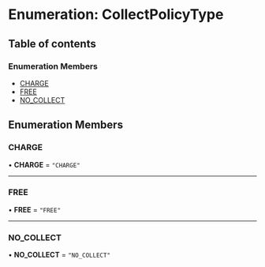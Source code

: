 # Enumeration: CollectPolicyType

## Table of contents

### Enumeration Members

- [CHARGE](CollectPolicyType.md#charge)
- [FREE](CollectPolicyType.md#free)
- [NO\_COLLECT](CollectPolicyType.md#no_collect)

## Enumeration Members

### CHARGE

• **CHARGE** = ``"CHARGE"``

___

### FREE

• **FREE** = ``"FREE"``

___

### NO\_COLLECT

• **NO\_COLLECT** = ``"NO_COLLECT"``

